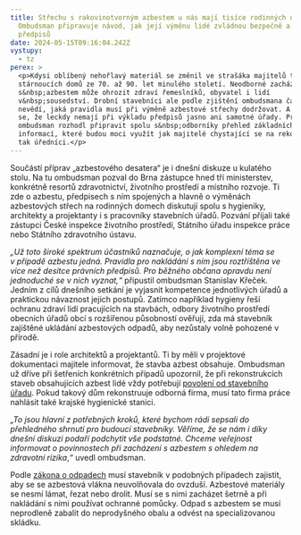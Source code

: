 ```yaml
---
title: Střechu s rakovinotvorným azbestem u nás mají tisíce rodinných domů.
  Ombudsman připravuje návod, jak její výměnu lidé zvládnou bezpečně a podle
  předpisů
date: 2024-05-15T09:16:04.242Z
vystupy:
  - tz
perex: >
  <p>Kdysi oblíbený nehořlavý materiál se změnil ve strašáka majitelů tisícovek
  stárnoucích domů ze 70. až 90. let minulého století. Neodborné zacházení
  s&nbsp;azbestem může ohrozit zdraví řemeslníků, obyvatel i lidí
  v&nbsp;sousedství. Drobní stavebníci ale podle zjištění ombudsmana často
  nevědí, jaká pravidla musí při výměně azbestové střechy dodržovat. A ukazuje
  se, že leckdy nemají při výkladu předpisů jasno ani samotné úřady. Proto se
  ombudsman rozhodl připravit spolu s&nbsp;odborníky přehled základních
  informací, které budou moci využít jak majitelé chystající se na rekonstrukci,
  tak úředníci.</p>
---
```

<p>Součástí příprav &bdquo;azbestového desatera&ldquo; je i dnešní diskuze u kulatého stolu. Na tu ombudsman pozval do Brna zástupce hned tří ministerstev, konkrétně resortů zdravotnictví, životního prostředí a místního rozvoje. Ti zde o azbestu, předpisech s&nbsp;ním spojených a hlavně o výměnách azbestových střech na rodinných domech diskutují spolu s&nbsp;hygieniky, architekty a projektanty i s pracovníky stavebních úřadů. Pozvání přijali také zástupci České inspekce životního prostředí, Státního úřadu inspekce práce nebo Státního zdravotního ústavu.</p>

<p><em>&bdquo;Už toto široké spektrum účastníků naznačuje, o jak komplexní téma se v&nbsp;případě azbestu jedná. Pravidla pro nakládání s ním jsou roztříštěna ve více než desítce právních předpisů. Pro běžného občana opravdu není jednoduché se v nich vyznat,&ldquo;</em> připustil ombudsman Stanislav Křeček. Jedním z&nbsp;cílů dnešního setkání je vyjasnit kompetence jednotlivých úřadů a praktickou návaznost jejich postupů. Zatímco například hygieny řeší ochranu zdraví lidí pracujících na stavbách, odbory životního prostředí obecních úřadů obcí s&nbsp;rozšířenou působností ověřují, zda má stavebník zajištěné ukládání azbestových odpadů, aby nezůstaly volně pohozené v přírodě.</p>

<p>Zásadní je i role architektů a projektantů. Ti by měli v projektové dokumentaci majitele informovat, že stavba azbest obsahuje. Ombudsman už dříve při šetřeních konkrétních případů upozornil, že při rekonstrukcích staveb obsahujících azbest lidé vždy potřebují <a href="https://www.ochrance.cz/aktualne/ombudsman_se_zameri_na_azbest-_chce_zjistit_jak_k_likvidaci_nebezpecne_latky_pristupuji_urady/">povolení od stavebního úřadu</a>. Pokud takový dům rekonstruuje odborná firma, musí tato firma práce nahlásit také krajské hygienické stanici.</p>

<p><em>&bdquo;To jsou hlavní z&nbsp;potřebných kroků, které bychom rádi sepsali do přehledného shrnutí pro budoucí stavebníky. Věříme, že se nám i díky dnešní diskuzi podaří podchytit vše podstatné. Chceme veřejnost informovat o povinnostech při zacházení s&nbsp;azbestem s&nbsp;ohledem na zdravotní rizika</em>,<em>&ldquo; </em>uvedl ombudsman.</p>

<p>Podle <a href="https://www.zakonyprolidi.cz/cs/2020-541#cast2-hlava6-dil7">zákona o odpadech</a> musí stavebník v&nbsp;podobných případech zajistit, aby se se azbestová vlákna neuvolňovala do ovzduší. Azbestové materiály se nesmí lámat, řezat nebo drolit. Musí se s nimi zacházet šetrně a při nakládání s nimi používat ochranné pomůcky. Odpad s&nbsp;azbestem se musí neprodleně zabalit do neprodyšného obalu a odvést na specializovanou skládku.</p>
